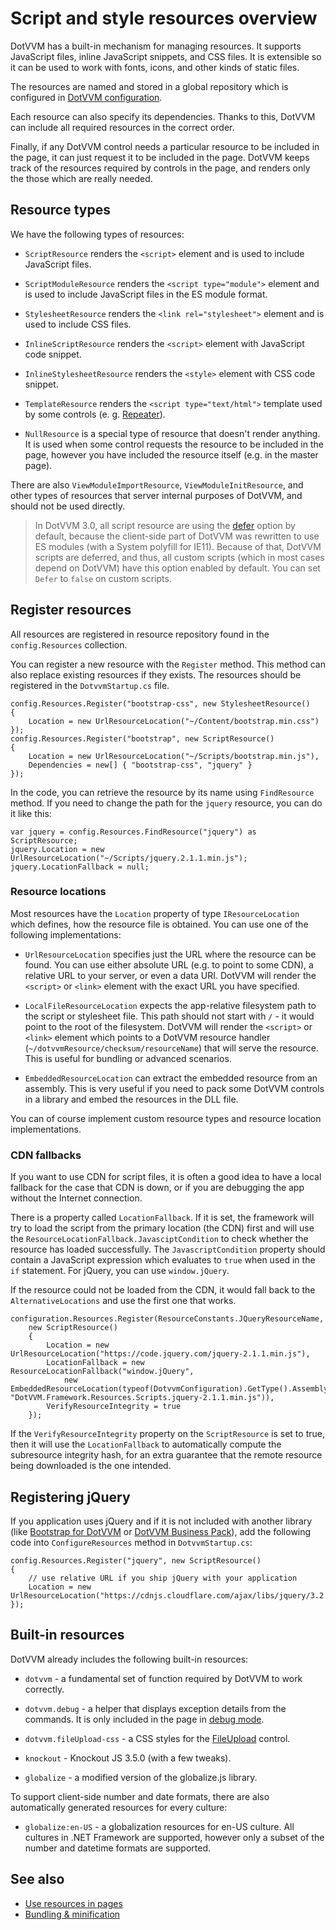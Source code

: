 # Script and style resources overview

DotVVM has a built-in mechanism for managing resources. It supports JavaScript files, inline JavaScript snippets, and CSS files. It is extensible so it can be used to work with fonts, icons, and other kinds of static files.

The resources are named and stored in a global repository which is configured in [DotVVM configuration](~/pages/concepts/configuration/overview). 

Each resource can also specify its dependencies. Thanks to this, DotVVM can include all required resources in the correct order. 

Finally, if any DotVVM control needs a particular resource to be included in the page, it can just request it to be included in the page. DotVVM keeps track of the resources required by controls in the page, and renders only the those which are really needed.

## Resource types

We have the following types of resources:

* `ScriptResource` renders the `<script>` element and is used to include JavaScript files.

* `ScriptModuleResource` renders the `<script type="module">` element and is used to include JavaScript files in the ES module format.

* `StylesheetResource` renders the `<link rel="stylesheet">` element and is used to include CSS files.

* `InlineScriptResource` renders the `<script>` element with JavaScript code snippet.

* `InlineStylesheetResource` renders the `<style>` element with CSS code snippet.

* `TemplateResource` renders the `<script type="text/html">` template used by some controls (e. g. [Repeater](~/controls/builtin/Repeater)).

* `NullResource` is a special type of resource that doesn't render anything. It is used when some control requests the resource to be included in the page, however you have included the resource itself (e.g. in the master page).

There are also `ViewModuleImportResource`, `ViewModuleInitResource`, and other types of resources that server internal purposes of DotVVM, and should not be used directly.

> In DotVVM 3.0, all script resource are using the [defer](https://developer.mozilla.org/en-US/docs/Web/HTML/Element/script) option by default, because the client-side part of DotVVM was rewritten to use ES modules (with a System polyfill for IE11). Because of that, DotVVM scripts are deferred, and thus, all custom scripts (which in most cases depend on DotVVM) have this option enabled by default. You can set `Defer` to `false` on custom scripts.

## Register resources

All resources are registered in resource repository found in the `config.Resources` collection.

You can register a new resource with the `Register` method. This method can also replace existing resources if they exists. The resources should be registered in the `DotvvmStartup.cs` file.

```CSHARP
config.Resources.Register("bootstrap-css", new StylesheetResource()
{
    Location = new UrlResourceLocation("~/Content/bootstrap.min.css")
});
config.Resources.Register("bootstrap", new ScriptResource()
{
    Location = new UrlResourceLocation("~/Scripts/bootstrap.min.js"),
    Dependencies = new[] { "bootstrap-css", "jquery" }
});
```

In the code, you can retrieve the resource by its name using `FindResource` method. If you need to change the path for the `jquery` resource, you can do it like this:

```CSHARP
var jquery = config.Resources.FindResource("jquery") as ScriptResource;
jquery.Location = new UrlResourceLocation("~/Scripts/jquery.2.1.1.min.js");
jquery.LocationFallback = null;
```

### Resource locations

Most resources have the `Location` property of type `IResourceLocation` which defines, how the resource file is obtained. You can use one of the following implementations:

* `UrlResourceLocation` specifies just the URL where the resource can be found. You can use either absolute URL (e.g. to point to some CDN), a relative URL to your server, or even a data URI. DotVVM will render the `<script>` or `<link>` element with the exact URL you have specified.

* `LocalFileResourceLocation` expects the app-relative filesystem path to the script or stylesheet file. This path should not start with `/` - it would point to the root of the filesystem. DotVVM will render the `<script>` or `<link>` element which points to a DotVVM resource handler (`~/dotvvmResource/checksum/resourceName`) that will serve the resource. This is useful for bundling or advanced scenarios.

* `EmbeddedResourceLocation` can extract the embedded resource from an assembly. This is very useful if you need to pack some DotVVM controls in a library and embed the resources in the DLL file.

You can of course implement custom resource types and resource location implementations. 

### CDN fallbacks

If you want to use CDN for script files, it is often a good idea to have a local fallback for the case that CDN is down, or if you are debugging the app without the Internet connection. 

There is a property called `LocationFallback`. If it is set, the framework will try to load the script from the primary location (the CDN) first and will use the `ResourceLocationFallback.JavasciptCondition` to check whether the resource has loaded successfully. The `JavascriptCondition` property should contain a JavaScript expression which evaluates to `true` when used in the `if` statement. For jQuery, you can use `window.jQuery`. 

If the resource could not be loaded from the CDN, it would fall back to the `AlternativeLocations` and use the first one that works.

```CSHARP
configuration.Resources.Register(ResourceConstants.JQueryResourceName,
	new ScriptResource()
	{
		Location = new UrlResourceLocation("https://code.jquery.com/jquery-2.1.1.min.js"),
		LocationFallback = new ResourceLocationFallback("window.jQuery", 
		    new EmbeddedResourceLocation(typeof(DotvvmConfiguration).GetType().Assembly, "DotVVM.Framework.Resources.Scripts.jquery-2.1.1.min.js")),
		VerifyResourceIntegrity = true
	});
```

If the `VerifyResourceIntegrity` property on the `ScriptResource` is set to true, then it will use the `LocationFallback` to automatically compute the subresource integrity hash, for an extra guarantee that the remote resource being downloaded is the one intended.

## Registering jQuery

If you application uses jQuery and if it is not included with another library (like [Bootstrap for DotVVM](~/pages/bootstrap-for-dotvvm/v4/getting-started) or [DotVVM Business Pack](~/pages/business-pack/getting-started)), add the following code into `ConfigureResources` method in `DotvvmStartup.cs`:

```CSHARP
config.Resources.Register("jquery", new ScriptResource()
{
    // use relative URL if you ship jQuery with your application
    Location = new UrlResourceLocation("https://cdnjs.cloudflare.com/ajax/libs/jquery/3.2.1/jquery.min.js")
});
```

## Built-in resources

DotVVM already includes the following built-in resources:

* `dotvvm` - a fundamental set of function required by DotVVM to work correctly.

* `dotvvm.debug` - a helper that displays exception details from the commands. It is only included in the page in [debug mode](~/pages/concepts/configuration/overview).

* `dotvvm.fileUpload-css` - a CSS styles for the [FileUpload](~/controls/builtin/FileUpload) control.

* `knockout` - Knockout JS 3.5.0 (with a few tweaks).

* `globalize` - a modified version of the globalize.js library.

To support client-side number and date formats, there are also automatically generated resources for every culture:

* `globalize:en-US` - a globalization resources for en-US culture. All cultures in .NET Framework are supported, 
however only a subset of the number and datetime formats are supported.

## See also

* [Use resources in pages](use-resources-in-pages)
* [Bundling & minification](bundling-minification)
